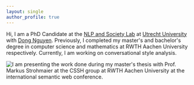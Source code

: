 ```yaml
---
layout: single
author_profile: true
---
```


Hi, I am a PhD Candidate at the [NLP and Society Lab](https://nlpsoc.github.io/) at [Utrecht University](https://www.uu.nl/en) with [Dong Nguyen](https://dongnguyen.nl/). Previously, I completed my master's and bachelor's degree in computer science and mathematics at RWTH Aachen University respectively. Currently, I am working on conversational style analysis.



<img style="float: left;" src="/assets/talk.jpg">
I am presenting the work done during my master's thesis with Prof. Markus Strohmaier at the CSSH group at RWTH Aachen University at the international semantic web conference.

